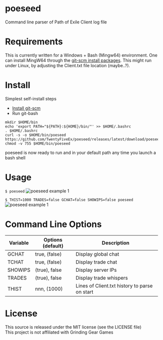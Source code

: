 # poeseed
Command line parser of Path of Exile Client log file
  
# Requirements
This is currently written for a Windows + Bash (Mingw64) environment. One can install MingW64 through the [git-scm install packages](https://git-scm.com/). This might run under Linux, by adjusting the Client.txt file location (maybe..?).

# Install
Simplest self-install steps
* [Install git-scm](https://git-scm.com/)
* Run git-bash
   
```
mkdir $HOME/bin
echo 'export PATH="${PATH}:${HOME}/bin/"' >> $HOME/.bashrc
. $HOME/.bashrc
curl -s -o $HOME/bin/poeseed https://github.com/TwentyFiveEx/poeseed/releases/latest/download/poeseed
chmod -v 755 $HOME/bin/poeseed
```

poeseed is now ready to run and in your default path any time you launch a bash shell  
  
# Usage
  
```$ poeseed```
![poeseed example 1](/assets/images/poeseed-1.png)  
  
```$ THIST=1000 TRADES=false GCHAT=false SHOWIPS=false poeseed``` 
![poeseed example 1](/assets/images/poeseed-2.png)  
  
# Command Line Options
| Variable | Options (default) | Description |
| -------- | ---------------- | ---------------- |
| GCHAT | true, (false) | Display global chat |
| TCHAT | true, (false) | Display trade chat |
| SHOWIPS | (true), false | Display server IPs |
| TRADES | (true), false | Display trade whispers |
| THIST | nnn, (1000) | Lines of Client.txt history to parse on start |
  
# License
This source is released under the MIT license (see the LICENSE file)  
This project is not affiliated with Grinding Gear Games  
